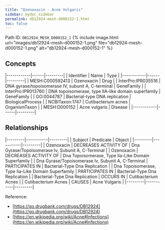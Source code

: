 ```yaml
---
title: "Ozenoxacin - Acne Vulgaris"
sidebar: mydoc_sidebar
permalink: db12924-mesh-d000152-1.html
toc: false 
---
```



Path ID: `DB12924_MESH_D000152_1`
{% include image.html url="images/db12924-mesh-d000152-1.png" file="db12924-mesh-d000152-1.png" alt="db12924-mesh-d000152-1" %}

## Concepts

|------------|------|---------|
| Identifier | Name | Type    |
|------------|------|---------|
| MESH:C000592413 | Ozenoxacin | Drug |
| InterPro:IPR035516 | DNA gyrase/topoisomerase IV, subunit A, C-terminal | GeneFamily |
| InterPro:IPR013760 | DNA topoisomerase, type IIA-like domain superfamily | GeneFamily |
| GO:0044787 | Bacterial-type DNA replication | BiologicalProcess |
| NCBITaxon:1747 | Cutibacterium acnes | OrganismTaxon |
| MESH:D000152 | Acne vulgaris | Disease |
|------------|------|---------|

## Relationships

|---------|-----------|---------|
| Subject | Predicate | Object  |
|---------|-----------|---------|
| Ozenoxacin | DECREASES ACTIVITY OF | Dna Gyrase/Topoisomerase Iv, Subunit A, C-Terminal |
| Ozenoxacin | DECREASES ACTIVITY OF | Dna Topoisomerase, Type Iia-Like Domain Superfamily |
| Dna Gyrase/Topoisomerase Iv, Subunit A, C-Terminal | PARTICIPATES IN | Bacterial-Type Dna Replication |
| Dna Topoisomerase, Type Iia-Like Domain Superfamily | PARTICIPATES IN | Bacterial-Type Dna Replication |
| Bacterial-Type Dna Replication | OCCURS IN | Cutibacterium Acnes |
| Cutibacterium Acnes | CAUSES | Acne Vulgaris |
|---------|-----------|---------|

Reference: 
  - [https://go.drugbank.com/drugs/DB12924](https://go.drugbank.com/drugs/DB12924)
  - [https://en.wikipedia.org/wiki/Acne#Infections](https://en.wikipedia.org/wiki/Acne#Infections)
